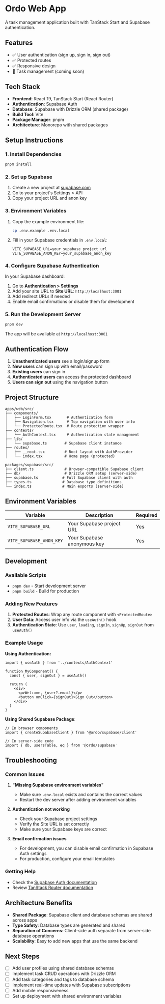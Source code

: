 # Ordo Web App

A task management application built with TanStack Start and Supabase authentication.

## Features

- ✅ User authentication (sign up, sign in, sign out)
- ✅ Protected routes
- ✅ Responsive design
- 🚧 Task management (coming soon)

## Tech Stack

- **Frontend**: React 19, TanStack Start (React Router)
- **Authentication**: Supabase Auth
- **Database**: Supabase with Drizzle ORM (shared package)
- **Build Tool**: Vite
- **Package Manager**: pnpm
- **Architecture**: Monorepo with shared packages

## Setup Instructions

### 1. Install Dependencies

```bash
pnpm install
```

### 2. Set up Supabase

1. Create a new project at [supabase.com](https://supabase.com)
2. Go to your project's Settings > API
3. Copy your project URL and anon key

### 3. Environment Variables

1. Copy the example environment file:
   ```bash
   cp .env.example .env.local
   ```

2. Fill in your Supabase credentials in `.env.local`:
   ```env
   VITE_SUPABASE_URL=your_supabase_project_url
   VITE_SUPABASE_ANON_KEY=your_supabase_anon_key
   ```

### 4. Configure Supabase Authentication

In your Supabase dashboard:

1. Go to **Authentication > Settings**
2. Add your site URL to **Site URL**: `http://localhost:3001`
3. Add redirect URLs if needed
4. Enable email confirmations or disable them for development

### 5. Run the Development Server

```bash
pnpm dev
```

The app will be available at `http://localhost:3001`

## Authentication Flow

1. **Unauthenticated users** see a login/signup form
2. **New users** can sign up with email/password
3. **Existing users** can sign in
4. **Authenticated users** can access the protected dashboard
5. **Users can sign out** using the navigation button

## Project Structure

```
apps/web/src/
├── components/
│   ├── LoginForm.tsx       # Authentication form
│   ├── Navigation.tsx      # Top navigation with user info
│   └── ProtectedRoute.tsx  # Route protection wrapper
├── contexts/
│   └── AuthContext.tsx     # Authentication state management
├── lib/
│   └── supabase.ts        # Supabase client instance
├── routes/
│   ├── __root.tsx         # Root layout with AuthProvider
│   └── index.tsx          # Home page (protected)

packages/supabase/src/
├── client.ts              # Browser-compatible Supabase client
├── db/                    # Drizzle ORM setup (server-side)
├── supabase.ts           # Full Supabase client with auth
├── types.ts              # Database type definitions
└── index.ts              # Main exports (server-side)
```

## Environment Variables

| Variable | Description | Required |
|----------|-------------|----------|
| `VITE_SUPABASE_URL` | Your Supabase project URL | Yes |
| `VITE_SUPABASE_ANON_KEY` | Your Supabase anonymous key | Yes |

## Development

### Available Scripts

- `pnpm dev` - Start development server
- `pnpm build` - Build for production

### Adding New Features

1. **Protected Routes**: Wrap any route component with `<ProtectedRoute>`
2. **User Data**: Access user info via the `useAuth()` hook
3. **Authentication State**: Use `user`, `loading`, `signIn`, `signUp`, `signOut` from `useAuth()`

### Example Usage

**Using Authentication:**
```tsx
import { useAuth } from '../contexts/AuthContext'

function MyComponent() {
  const { user, signOut } = useAuth()
  
  return (
    <div>
      <p>Welcome, {user?.email}</p>
      <button onClick={signOut}>Sign Out</button>
    </div>
  )
}
```

**Using Shared Supabase Package:**
```tsx
// In browser components
import { createSupabaseClient } from '@ordo/supabase/client'

// In server-side code
import { db, usersTable, eq } from '@ordo/supabase'
```

## Troubleshooting

### Common Issues

1. **"Missing Supabase environment variables"**
   - Make sure `.env.local` exists and contains the correct values
   - Restart the dev server after adding environment variables

2. **Authentication not working**
   - Check your Supabase project settings
   - Verify the Site URL is set correctly
   - Make sure your Supabase keys are correct

3. **Email confirmation issues**
   - For development, you can disable email confirmation in Supabase Auth settings
   - For production, configure your email templates

### Getting Help

- Check the [Supabase Auth documentation](https://supabase.com/docs/guides/auth)
- Review [TanStack Router documentation](https://tanstack.com/router)

## Architecture Benefits

- **Shared Package**: Supabase client and database schemas are shared across apps
- **Type Safety**: Database types are generated and shared
- **Separation of Concerns**: Client-side auth separate from server-side database operations
- **Scalability**: Easy to add new apps that use the same backend

## Next Steps

- [ ] Add user profiles using shared database schemas
- [ ] Implement task CRUD operations with Drizzle ORM
- [ ] Add task categories and tags to database schema
- [ ] Implement real-time updates with Supabase subscriptions
- [ ] Add mobile responsiveness
- [ ] Set up deployment with shared environment variables